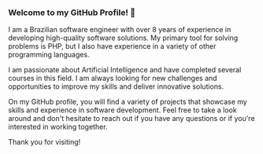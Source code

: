 ### Welcome to my GitHub Profile! 👋

I am a Brazilian software engineer with over 8 years of experience in developing high-quality software solutions. My primary tool for solving problems is PHP, but I also have experience in a variety of other programming languages.

I am passionate about Artificial Intelligence and have completed several courses in this field. I am always looking for new challenges and opportunities to improve my skills and deliver innovative solutions.

On my GitHub profile, you will find a variety of projects that showcase my skills and experience in software development. Feel free to take a look around and don't hesitate to reach out if you have any questions or if you're interested in working together.

Thank you for visiting!
